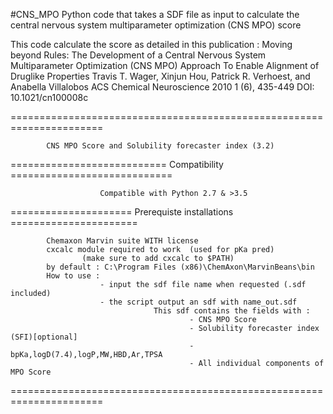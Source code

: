 #CNS_MPO
            Python code that takes a SDF file as input to calculate the central nervous system multiparameter optimization (CNS MPO) score

This code calculate the score as detailed in this publication : 
Moving beyond Rules: The Development of a Central Nervous System Multiparameter Optimization (CNS MPO) Approach To Enable Alignment of Druglike Properties 
Travis T. Wager, Xinjun Hou, Patrick R. Verhoest, and Anabella Villalobos
ACS Chemical Neuroscience 2010 1 (6), 435-449
DOI: 10.1021/cn100008c

======================================================================

            CNS MPO Score and Solubility forecaster index (3.2)
            
=========================== Compatibility ============================

                        Compatible with Python 2.7 & >3.5
                        
===================== Prerequiste installations ======================

            Chemaxon Marvin suite WITH license
            cxcalc module required to work 	(used for pKa pred)
 					(make sure to add cxcalc to $PATH)
            by default : C:\Program Files (x86)\ChemAxon\MarvinBeans\bin
            How to use :
                        - input the sdf file name when requested (.sdf included)
                        - the script output an sdf with name_out.sdf
                                    This sdf contains the fields with :
                                            - CNS MPO Score
                                            - Solubility forecaster index (SFI)[optional]
                                            - bpKa,logD(7.4),logP,MW,HBD,Ar,TPSA
                                            - All individual components of MPO Score

======================================================================
